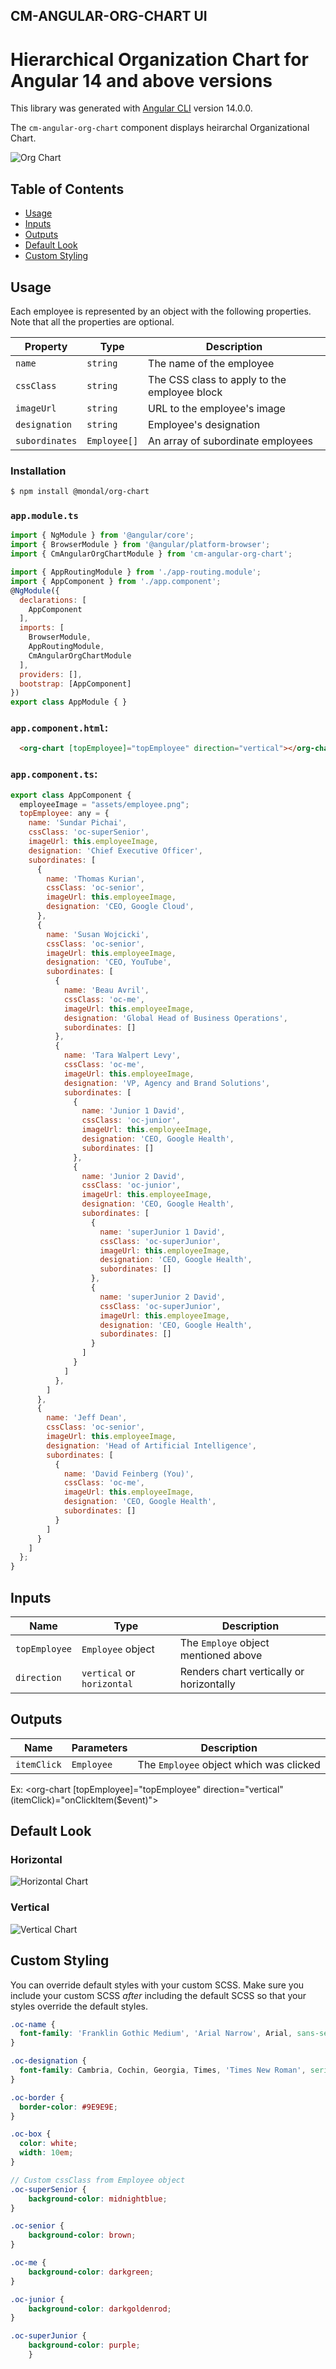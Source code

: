 ## CM-ANGULAR-ORG-CHART UI

# Hierarchical Organization Chart for Angular 14 and above versions

This library was generated with [Angular CLI](https://github.com/angular/angular-cli) version 14.0.0.

The `cm-angular-org-chart` component displays heirarchal Organizational Chart.

![Org Chart](https://github.com/chandumaram/org-chart/blob/master/src/assets/org-chart-vertical.png)

## Table of Contents

 * [Usage](#usage)
 * [Inputs](#inputs)
 * [Outputs](#outputs)
 * [Default Look](#default-look)
 * [Custom Styling](#custom-styling)
 

## Usage

Each employee is represented by an object with the following properties. Note that all the properties are optional.

| Property | Type| Description |
|---|---|---|
|`name`|`string`| The name of the employee |
|`cssClass`|`string`| The CSS class to apply to the employee block|
|`imageUrl`|`string`| URL to the employee's image
|`designation`|`string`| Employee's designation
|`subordinates`|`Employee[]`| An array of subordinate employees

### Installation

```sh
$ npm install @mondal/org-chart
```

### `app.module.ts`
```js
import { NgModule } from '@angular/core';
import { BrowserModule } from '@angular/platform-browser';
import { CmAngularOrgChartModule } from 'cm-angular-org-chart';

import { AppRoutingModule } from './app-routing.module';
import { AppComponent } from './app.component';
@NgModule({
  declarations: [
    AppComponent
  ],
  imports: [
    BrowserModule,
    AppRoutingModule,
    CmAngularOrgChartModule
  ],
  providers: [],
  bootstrap: [AppComponent]
})
export class AppModule { }
```

### `app.component.html`:
```html
  <org-chart [topEmployee]="topEmployee" direction="vertical"></org-chart>
```

### `app.component.ts`:
```js
export class AppComponent {
  employeeImage = "assets/employee.png";
  topEmployee: any = {
    name: 'Sundar Pichai',
    cssClass: 'oc-superSenior',
    imageUrl: this.employeeImage,
    designation: 'Chief Executive Officer',
    subordinates: [
      {
        name: 'Thomas Kurian',
        cssClass: 'oc-senior',
        imageUrl: this.employeeImage,
        designation: 'CEO, Google Cloud',
      },
      {
        name: 'Susan Wojcicki',
        cssClass: 'oc-senior',
        imageUrl: this.employeeImage,
        designation: 'CEO, YouTube',
        subordinates: [
          {
            name: 'Beau Avril',
            cssClass: 'oc-me',
            imageUrl: this.employeeImage,
            designation: 'Global Head of Business Operations',
            subordinates: []
          },
          {
            name: 'Tara Walpert Levy',
            cssClass: 'oc-me',
            imageUrl: this.employeeImage,
            designation: 'VP, Agency and Brand Solutions',
            subordinates: [
              {
                name: 'Junior 1 David',
                cssClass: 'oc-junior',
                imageUrl: this.employeeImage,
                designation: 'CEO, Google Health',
                subordinates: []
              },
              {
                name: 'Junior 2 David',
                cssClass: 'oc-junior',
                imageUrl: this.employeeImage,
                designation: 'CEO, Google Health',
                subordinates: [
                  {
                    name: 'superJunior 1 David',
                    cssClass: 'oc-superJunior',
                    imageUrl: this.employeeImage,
                    designation: 'CEO, Google Health',
                    subordinates: []
                  },
                  {
                    name: 'superJunior 2 David',
                    cssClass: 'oc-superJunior',
                    imageUrl: this.employeeImage,
                    designation: 'CEO, Google Health',
                    subordinates: []
                  }
                ]
              }
            ]
          },
        ]
      },
      {
        name: 'Jeff Dean',
        cssClass: 'oc-senior',
        imageUrl: this.employeeImage,
        designation: 'Head of Artificial Intelligence',
        subordinates: [
          {
            name: 'David Feinberg (You)',
            cssClass: 'oc-me',
            imageUrl: this.employeeImage,
            designation: 'CEO, Google Health',
            subordinates: []
          }
        ]
      }
    ]
  };
}
```


## Inputs

| Name | Type | Description
|---|---|---|
|`topEmployee`| `Employee` object| The `Employe` object mentioned above
|`direction`| `vertical` or `horizontal` | Renders chart vertically or horizontally


## Outputs

|Name |Parameters | Description
|---|---|---|
|`itemClick`|`Employee`| The `Employee` object which was clicked

Ex:   <org-chart [topEmployee]="topEmployee" direction="vertical" (itemClick)="onClickItem($event)"></org-chart>


## Default Look

### Horizontal

![Horizontal Chart](https://github.com/chandumaram/org-chart/blob/master/src/assets/org-chart-horizontal.png)

### Vertical

![Vertical Chart](https://github.com/chandumaram/org-chart/blob/master/src/assets/org-chart-vertical.png)


## Custom Styling
You can override default styles with your custom SCSS. Make sure you include your custom SCSS *after* including the default SCSS so that your styles override the default styles.

```scss
.oc-name {
  font-family: 'Franklin Gothic Medium', 'Arial Narrow', Arial, sans-serif;
}

.oc-designation {
  font-family: Cambria, Cochin, Georgia, Times, 'Times New Roman', serif;
}

.oc-border {
  border-color: #9E9E9E;
}

.oc-box {
  color: white;
  width: 10em;
}

// Custom cssClass from Employee object
.oc-superSenior {
	background-color: midnightblue;
}

.oc-senior {
	background-color: brown;
}

.oc-me {
	background-color: darkgreen;
}

.oc-junior {
	background-color: darkgoldenrod;
}

.oc-superJunior {
	background-color: purple;
    }
```


